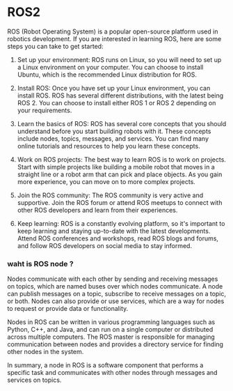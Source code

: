 # ROS2
ROS (Robot Operating System) is a popular open-source platform used in robotics development. If you are interested in learning ROS, here are some steps you can take to get started:
1. Set up your environment: ROS runs on Linux, so you will need to set up a Linux environment on your computer. You can choose to install Ubuntu, which is the recommended Linux distribution for ROS.

2. Install ROS: Once you have set up your Linux environment, you can install ROS. ROS has several different distributions, with the latest being ROS 2. You can choose to install either ROS 1 or ROS 2 depending on your requirements.

3. Learn the basics of ROS: ROS has several core concepts that you should understand before you start building robots with it. These concepts include nodes, topics, messages, and services. You can find many online tutorials and resources to help you learn these concepts.

4. Work on ROS projects: The best way to learn ROS is to work on projects. Start with simple projects like building a mobile robot that moves in a straight line or a robot arm that can pick and place objects. As you gain more experience, you can move on to more complex projects.

5. Join the ROS community: The ROS community is very active and supportive. Join the ROS forum or attend ROS meetups to connect with other ROS developers and learn from their experiences.

6. Keep learning: ROS is a constantly evolving platform, so it's important to keep learning and staying up-to-date with the latest developments. Attend ROS conferences and workshops, read ROS blogs and forums, and follow ROS developers on social media to stay informed.

### waht is ROS node ?
Nodes communicate with each other by sending and receiving messages on topics, which are named buses over which nodes communicate. A node can publish messages on a topic, subscribe to receive messages on a topic, or both. Nodes can also provide or use services, which are a way for nodes to request or provide data or functionality.

Nodes in ROS can be written in various programming languages such as Python, C++, and Java, and can run on a single computer or distributed across multiple computers. The ROS master is responsible for managing communication between nodes and provides a directory service for finding other nodes in the system.

In summary, a node in ROS is a software component that performs a specific task and communicates with other nodes through messages and services on topics.
